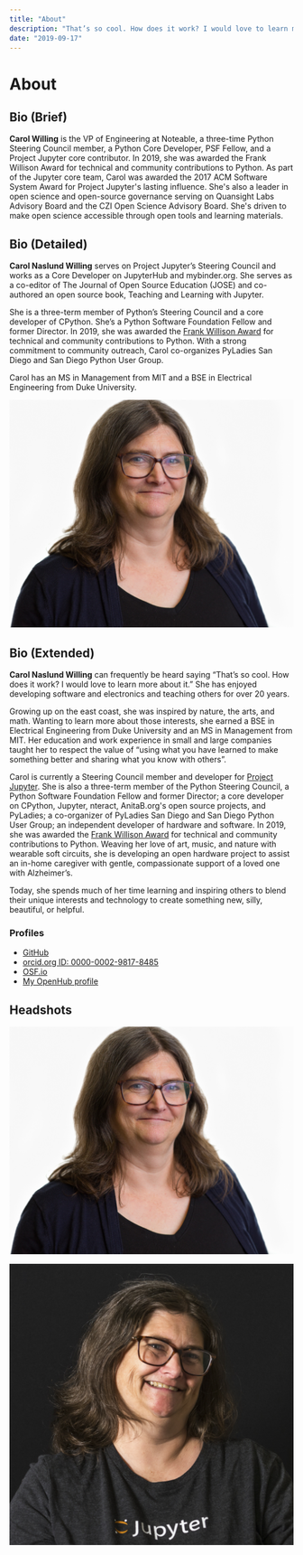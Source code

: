 ```yaml
---
title: "About"
description: "That’s so cool. How does it work? I would love to learn more about it.—Carol"
date: "2019-09-17"
---
```


# About

## Bio (Brief)

**Carol Willing** is the VP of Engineering at Noteable, a three-time Python Steering Council member, a Python Core Developer, PSF Fellow, and a Project Jupyter core contributor. In 2019, she was awarded the Frank Willison Award for technical and community contributions to Python. As part of the Jupyter core team, Carol was awarded the  2017 ACM Software System Award for Project Jupyter's lasting influence. She's also a leader in open science and open-source governance serving on Quansight Labs Advisory Board and the CZI Open Science Advisory Board. She's driven to make open science accessible through open tools and learning materials.

## Bio (Detailed)

**Carol Naslund Willing** serves on Project Jupyter’s Steering Council and works as a Core Developer on JupyterHub and mybinder.org. She serves as a co-editor of The Journal of Open Source Education (JOSE) and co-authored an open source book, Teaching and Learning with Jupyter.

She is a three-term member of Python’s Steering Council and a core developer of CPython. She’s a Python Software Foundation Fellow and former Director. In 2019, she was awarded the [Frank Willison Award](https://www.python.org/community/awards/frank-willison/#carol-willing-2019) for technical and community contributions to Python. With a strong commitment to community outreach, Carol co-organizes PyLadies San Diego and San Diego Python User Group.

Carol has an MS in Management from MIT and a BSE in Electrical Engineering from Duke University.

![](assets/images/images/headshot-2019.jpg)

## Bio (Extended)

**Carol Naslund Willing** can frequently be heard saying “That’s so cool.
How does it work? I would love to learn more about it.” She has enjoyed
developing software and electronics and teaching others for over 20 years.

Growing up on the east coast, she was inspired by nature, the arts, and math.
Wanting to learn more about those interests, she earned a BSE in Electrical
Engineering from Duke University and an MS in Management from MIT. Her
education and work experience in small and large companies taught her to
respect the value of “using what you have learned to make something better
and sharing what you know with others”.

Carol is currently a Steering Council member and developer for [Project Jupyter](https://jupyter.org). She is also a three-term member of the Python Steering Council,
a Python Software Foundation Fellow and former Director;
a core developer on CPython, Jupyter, nteract, AnitaB.org's open
source projects, and PyLadies; a co-organizer of PyLadies San Diego and San Diego
Python User Group; an independent
developer of hardware and software. In 2019, she was awarded the [Frank Willison Award](https://www.python.org/community/awards/frank-willison/#carol-willing-2019) for technical and community contributions to Python. Weaving her love of art, music, and nature
with wearable soft circuits, she is developing an open hardware project to
assist an in-home caregiver with gentle, compassionate support of a loved one
with Alzheimer’s.

Today, she spends much of her time learning and inspiring others to blend
their unique interests and technology to create something new, silly,
beautiful, or helpful.

### Profiles

- [GitHub](https://github.com/willingc)
- [orcid.org ID: 0000-0002-9817-8485](https://orcid.org/0000-0002-9817-8485)
- [OSF.io](https://osf.io/g2k6w/)
- [My OpenHub profile](https://www.openhub.net/accounts/willingc)

## Headshots

![](assets/images/images/headshot-2019.jpg)

![](assets/images/images/HS_Willing_Carol_jupcon17_NoCube.jpg)
